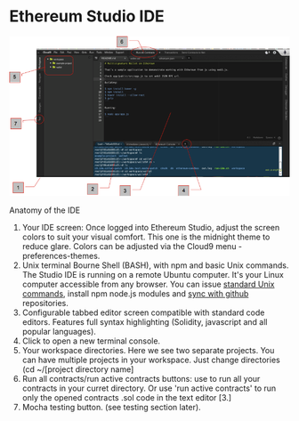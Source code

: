 # Ethereum Studio IDE


![](Ether-Camp2.png)


Anatomy of the IDE
1.  Your IDE screen: Once logged into Ethereum Studio, adjust the screen colors  to suit your visual comfort. This one is the midnight theme to reduce glare. Colors can be adjusted via the Cloud9 menu -preferences-themes.
2.  Unix terminal Bourne Shell (BASH), with npm and basic Unix commands. The Studio IDE is running on a remote Ubuntu computer. It's your Linux computer accessible from any browser. You can issue [standard Unix commands](http://freeengineer.org/learnUNIXin10minutes.html), install npm node.js modules and [sync with github](https://docs.c9.io/docs/setting-up-github-workspace) repositories.
3.  Configurable tabbed editor screen compatible with standard code editors. Features full syntax highlighting (Solidity, javascript and all popular languages).
4.  Click to open a new terminal console.
5.  Your workspace directories. Here we see two separate projects. You can have multiple projects in your workspace. Just change directories (cd ~/[project directory name]
6.  Run all contracts/run active contracts buttons: use to run all your contracts in your curret directory. Or use 'run active contracts' to run only the opened contracts .sol code in the text editor [3.]
7.  Mocha testing button. (see testing section later).

